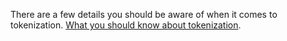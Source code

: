 There are a few details you should be aware of when it comes to tokenization. [What you should know about tokenization](collecting-card-information.html#what-you-should-know-about-tokenization).